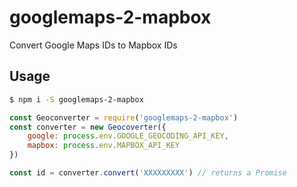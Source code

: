 # googlemaps-2-mapbox
Convert Google Maps IDs to Mapbox IDs

## Usage

```bash
$ npm i -S googlemaps-2-mapbox
```

```javascript
const Geoconverter = require('googlemaps-2-mapbox')
const converter = new Geocoverter({
    google: process.env.GOOGLE_GEOCODING_API_KEY,
    mapbox: process.env.MAPBOX_API_KEY
})

const id = converter.convert('XXXXXXXXX') // returns a Promise
```